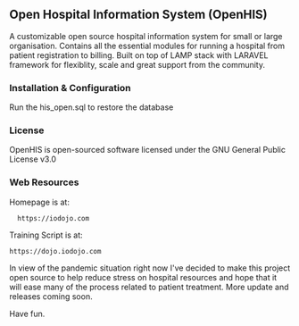 ## Open Hospital Information System (OpenHIS)

A customizable open source hospital information system for small or large organisation. Contains all the essential modules for running a hospital from patient registration to billing. Built on top of LAMP stack with LARAVEL framework for flexiblity, scale and great support from the community.

### Installation & Configuration

Run the his_open.sql to restore the database

### License

OpenHIS is open-sourced software licensed under the GNU General Public License v3.0

### Web Resources

Homepage is at:

      https://iodojo.com

Training Script is at:

    https://dojo.iodojo.com
    
In view of the pandemic situation right now I've decided to make this project open source to help reduce stress on hospital resources and hope that it will ease many of the process related to patient treatment. More update and releases coming soon.

Have fun.
